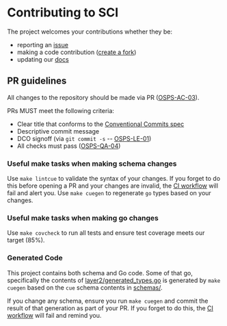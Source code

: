 # Contributing to SCI

The project welcomes your contributions whether they be:

* reporting an [issue](https://github.com/revanite-io/sci/issues/new/choose)
* making a code contribution ([create a fork](https://github.com/revanite-io/sci/fork))
* updating our [docs](https://github.com/revanite-io/sci/blob/main/README.md)

## PR guidelines

All changes to the repository should be made via PR ([OSPS-AC-03](https://baseline.openssf.org/#osps-ac-03)).

PRs MUST meet the following criteria:

* Clear title that conforms to the [Conventional Commits spec](https://www.conventionalcommits.org/)
* Descriptive commit message
* DCO signoff (via `git commit -s` -- [OSPS-LE-01](https://baseline.openssf.org/#osps-le-01))
* All checks must pass ([OSPS-QA-04](https://baseline.openssf.org/#osps-qa-04))

### Useful make tasks when making schema changes

Use `make lintcue` to validate the syntax of your changes. If you forget to do this before opening a PR and your changes are invalid, the [CI workflow](.github/workflows/ci.yml) will fail and alert you. Use `make cuegen` to regenerate `go` types based on your changes.

### Useful make tasks when making go changes

Use `make covcheck` to run all tests and ensure test coverage meets our target (85%).

### Generated Code

This project contains both schema and Go code. Some of that go, specifically the contents of [layer2/generated_types.go](layer2/generated_types.go) is generated by `make cuegen` based on the `cue` schema contents in [schemas/](/schemas).

If you change any schema, ensure you run `make cuegen` and commit the result of that generation as part of your PR. If you forget to do this, the [CI workflow](.github/workflows/ci.yml) will fail and remind you.
